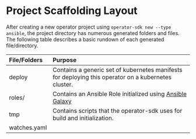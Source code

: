# Project Scaffolding Layout

After creating a new operator project using 
`operator-sdk new --type ansible`, the project directory has numerous generated folders and files. The following table describes a basic rundown of each generated file/directory.


| File/Folders   | Purpose                           |
| :---           | :--- |
| deploy | Contains a generic set of kubernetes manifests for deploying this operator on a kubernetes cluster. |
| roles/<kind> | Contains an Ansible Role initialized using [Ansible Galaxy](https://docs.ansible.com/ansible/latest/reference_appendices/galaxy.html) |
| tmp | Contains scripts that the operator-sdk uses for build and initialization. |
| watches.yaml | 

[Vendor]: https://golang.org/cmd/go/#hdr-Vendor_Directories
[dep]: https://github.com/golang/dep
